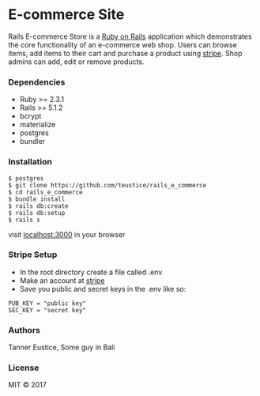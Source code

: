 # E-commerce Site

Rails E-commerce Store is a <a href="http://rubyonrails.org/">Ruby on Rails</a> application which demonstrates the core functionality of an e-commerce web shop. Users can browse items, add items to their cart and purchase a product using <a href="https://stripe.com/">stripe</a>. Shop admins can add, edit or remove products.

### Dependencies
* Ruby >= 2.3.1
* Rails >= 5.1.2
* bcrypt
* materialize
* postgres
* bundler

### Installation
```
$ postgres
$ git clone https://github.com/teustice/rails_e_commerce
$ cd rails_e_commerce
$ bundle install
$ rails db:create
$ rails db:setup
$ rails s
```

visit <a href="https://localhost:3000">localhost:3000</a> in your browser

### Stripe Setup
* In the root directory create a file called .env
* Make an account at <a href="https://stripe.com/">stripe</a>
* Save you public and secret keys in the .env like so:

```
PUB_KEY = "public key"
SEC_KEY = "secret key"
```


### Authors
Tanner Eustice, Some guy in Bali

### License
MIT &copy; 2017
